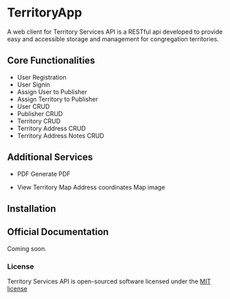 TerritoryApp
============

A web client for Territory Services API is a RESTful api developed to provide easy and accessible storage and management for congregation territories.


## Core Functionalities

- User Registration 
- User Signin 
- Assign User to Publisher 
- Assign Territory to Publisher 
- User CRUD
- Publisher CRUD
- Territory CRUD
- Territory Address CRUD
- Territory Address Notes CRUD

## Additional Services 

- PDF 
   Generate PDF
  
- View Territory Map
   Address coordinates
   Map image
 

## Installation


## Official Documentation

Coming soon.

### License

Territory Services API is open-sourced software licensed under the [MIT license](http://opensource.org/licenses/MIT)